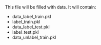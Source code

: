
This file will be filled with data. 
It will contain:
- data_label_train.pkl
- label_train.pkl
- data_label_test.pkl
- label_test.pkl
- data_unlabel_train.pkl